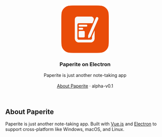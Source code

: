 <br />
<div align="center">
  <img src="public/paperiteicon.png" alt="Deskripsi" width="150"/>
  <h3 align="center">Paperite on Electron</h3>
  <p align="center">
    Paperite is just another note-taking app
    <br />
    <br />
    <a href="https://github.com/othneildrew/Best-README-Template">About Paperite</a>
<!--     ·
    <a href="https://github.com/othneildrew/Best-README-Template/issues/new?labels=bug&template=bug-report---.md">Report Bug</a>
    ·
    <a href="https://github.com/othneildrew/Best-README-Template/issues/new?labels=enhancement&template=feature-request---.md">Request Feature</a> -->
    ·
    alpha-v0.1
  </p>
  <br />
</div>


## About Paperite

Paperite is just another note-taking app. Built with [Vue.js](https://vuejs.org/) and [Electron](https://www.electronjs.org) to support cross-platform like Windows, macOS, and Linux.
